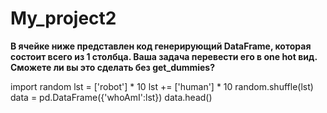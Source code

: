 # My_project2

**В ячейке ниже представлен код генерирующий DataFrame, которая состоит всего из 1 столбца. Ваша задача перевести его в one hot вид. Сможете ли вы это сделать без get_dummies?**

import random
lst = ['robot'] * 10
lst += ['human'] * 10
random.shuffle(lst)
data = pd.DataFrame({'whoAmI':lst})
data.head()
